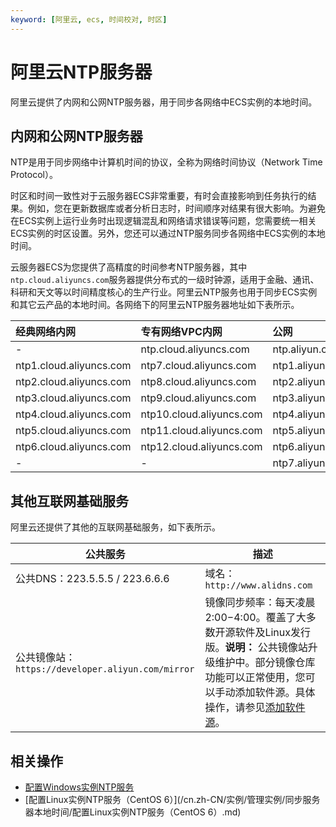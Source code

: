 ```yaml
---
keyword: [阿里云, ecs, 时间校对, 时区]
---
```


# 阿里云NTP服务器

阿里云提供了内网和公网NTP服务器，用于同步各网络中ECS实例的本地时间。

## 内网和公网NTP服务器

NTP是用于同步网络中计算机时间的协议，全称为网络时间协议（Network Time Protocol）。

时区和时间一致性对于云服务器ECS非常重要，有时会直接影响到任务执行的结果。例如，您在更新数据库或者分析日志时，时间顺序对结果有很大影响。为避免在ECS实例上运行业务时出现逻辑混乱和网络请求错误等问题，您需要统一相关ECS实例的时区设置。另外，您还可以通过NTP服务同步各网络中ECS实例的本地时间。

云服务器ECS为您提供了高精度的时间参考NTP服务器，其中`ntp.cloud.aliyuncs.com`服务器提供分布式的一级时钟源，适用于金融、通讯、科研和天文等以时间精度核心的生产行业。阿里云NTP服务也用于同步ECS实例和其它云产品的本地时间。各网络下的阿里云NTP服务器地址如下表所示。

|经典网络内网|专有网络VPC内网|公网|
|:-----|:--------|:-|
|-|ntp.cloud.aliyuncs.com|ntp.aliyun.com|
|ntp1.cloud.aliyuncs.com|ntp7.cloud.aliyuncs.com|ntp1.aliyun.com|
|ntp2.cloud.aliyuncs.com|ntp8.cloud.aliyuncs.com|ntp2.aliyun.com|
|ntp3.cloud.aliyuncs.com|ntp9.cloud.aliyuncs.com|ntp3.aliyun.com|
|ntp4.cloud.aliyuncs.com|ntp10.cloud.aliyuncs.com|ntp4.aliyun.com|
|ntp5.cloud.aliyuncs.com|ntp11.cloud.aliyuncs.com|ntp5.aliyun.com|
|ntp6.cloud.aliyuncs.com|ntp12.cloud.aliyuncs.com|ntp6.aliyun.com|
|-|-|ntp7.aliyun.com|

## 其他互联网基础服务

阿里云还提供了其他的互联网基础服务，如下表所示。

|公共服务|描述|
|----|--|
|公共DNS：223.5.5.5 / 223.6.6.6|域名：`http://www.alidns.com`|
|公共镜像站：`https://developer.aliyun.com/mirror`|镜像同步频率：每天凌晨2:00−4:00。覆盖了大多数开源软件及Linux发行版。**说明：** 公共镜像站升级维护中。部分镜像仓库功能可以正常使用，您可以手动添加软件源。具体操作，请参见[添加软件源](/cn.zh-CN/实例/管理实例/管理Linux实例软件/添加软件源.md)。 |

## 相关操作

-   [配置Windows实例NTP服务](/cn.zh-CN/实例/管理实例/同步服务器本地时间/配置Windows实例NTP服务.md)
-   [配置Linux实例NTP服务（CentOS 6）](/cn.zh-CN/实例/管理实例/同步服务器本地时间/配置Linux实例NTP服务（CentOS 6）.md)

